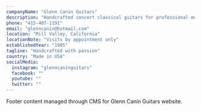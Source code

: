 ```yaml
---
companyName: "Glenn Canin Guitars"
description: "Handcrafted concert classical guitars for professional musicians worldwide. Each instrument is meticulously crafted to inspire musical excellence."
phone: "415-407-1191"
email: "glenncanin@hotmail.com"
location: "Mill Valley, California"
locationNote: "Visits by appointment only"
establishedYear: "1985"
tagline: "Handcrafted with passion"
country: "Made in USA"
socialMedia:
  instagram: "glenncaninguitars"
  facebook: ""
  youtube: ""
  twitter: ""
---
```


Footer content managed through CMS for Glenn Canin Guitars website.